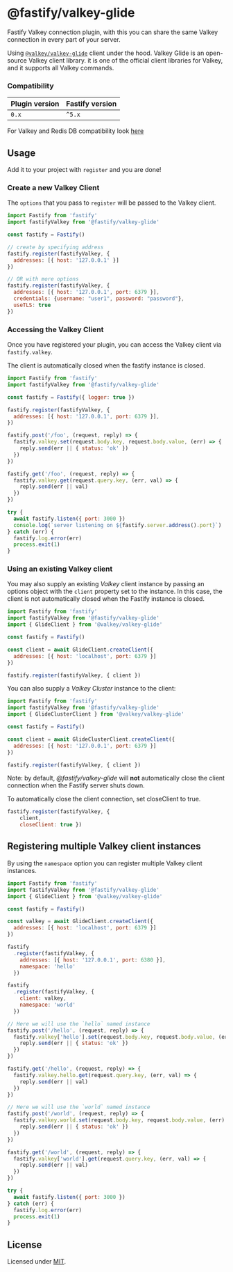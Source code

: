 # @fastify/valkey-glide

Fastify Valkey connection plugin, with this you can share the same Valkey connection in every part of your server.

Using [`@valkey/valkey-glide`](https://github.com/valkey-io/valkey-glide) client under the hood.
Valkey Glide is an open-source Valkey client library. it is one of the official client libraries for Valkey, and it supports all Valkey commands.

### Compatibility
| Plugin version | Fastify version |
| ---------------|-----------------|
|      `0.x`     |      `^5.x`     |

For Valkey and Redis DB compatibility look [here](https://github.com/valkey-io/valkey-glide?tab=readme-ov-file#supported-engine-versions)

## Usage

Add it to your project with `register` and you are done!

### Create a new Valkey Client

The `options` that you pass to `register` will be passed to the Valkey client.

```js
import Fastify from 'fastify'
import fastifyValkey from '@fastify/valkey-glide'

const fastify = Fastify()

// create by specifying address
fastify.register(fastifyValkey, {
  addresses: [{ host: '127.0.0.1' }]
})

// OR with more options
fastify.register(fastifyValkey, {
  addresses: [{ host: '127.0.0.1', port: 6379 }],
  credentials: {username: "user1", password: "password"},
  useTLS: true
})
```

### Accessing the Valkey Client

Once you have registered your plugin, you can access the Valkey client via `fastify.valkey`.

The client is automatically closed when the fastify instance is closed.

```js
import Fastify from 'fastify'
import fastifyValkey from '@fastify/valkey-glide'

const fastify = Fastify({ logger: true })

fastify.register(fastifyValkey, {
  addresses: [{ host: '127.0.0.1', port: 6379 }],
})

fastify.post('/foo', (request, reply) => {
  fastify.valkey.set(request.body.key, request.body.value, (err) => {
    reply.send(err || { status: 'ok' })
  })
})

fastify.get('/foo', (request, reply) => {
  fastify.valkey.get(request.query.key, (err, val) => {
    reply.send(err || val)
  })
})

try {
  await fastify.listen({ port: 3000 })
  console.log(`server listening on ${fastify.server.address().port}`)
} catch (err) {
  fastify.log.error(err)
  process.exit(1)
}
```

### Using an existing Valkey client

You may also supply an existing *Valkey* client instance by passing an options
object with the `client` property set to the instance. In this case,
the client is not automatically closed when the Fastify instance is
closed.

```js
import Fastify from 'fastify'
import fastifyValkey from '@fastify/valkey-glide'
import { GlideClient } from '@valkey/valkey-glide'

const fastify = Fastify()

const client = await GlideClient.createClient({
  addresses: [{ host: 'localhost', port: 6379 }]
})

fastify.register(fastifyValkey, { client })
```

You can also supply a *Valkey Cluster* instance to the client:

```js
import Fastify from 'fastify'
import fastifyValkey from '@fastify/valkey-glide'
import { GlideClusterClient } from '@valkey/valkey-glide'

const fastify = Fastify()

const client = await GlideClusterClient.createClient({
  addresses: [{ host: '127.0.0.1', port: 6379 }]
})

fastify.register(fastifyValkey, { client })
```

Note: by default, *@fastify/valkey-glide* will **not** automatically close the client
connection when the Fastify server shuts down.

To automatically close the client connection, set closeClient to true.

```js
fastify.register(fastifyValkey, { 
    client, 
    closeClient: true })
```

## Registering multiple Valkey client instances

By using the `namespace` option you can register multiple Valkey client instances.

```js
import Fastify from 'fastify'
import fastifyValkey from '@fastify/valkey-glide'
import { GlideClient } from '@valkey/valkey-glide'

const fastify = Fastify()

const valkey = await GlideClient.createClient({
  addresses: [{ host: 'localhost', port: 6379 }]
})

fastify
  .register(fastifyValkey, {
    addresses: [{ host: '127.0.0.1', port: 6380 }],
    namespace: 'hello'
  })

fastify
  .register(fastifyValkey, {
    client: valkey,
    namespace: 'world'
  })

// Here we will use the `hello` named instance
fastify.post('/hello', (request, reply) => {
  fastify.valkey['hello'].set(request.body.key, request.body.value, (err) => {
    reply.send(err || { status: 'ok' })
  })
})

fastify.get('/hello', (request, reply) => {
  fastify.valkey.hello.get(request.query.key, (err, val) => {
    reply.send(err || val)
  })
})

// Here we will use the `world` named instance
fastify.post('/world', (request, reply) => {
  fastify.valkey.world.set(request.body.key, request.body.value, (err) => {
    reply.send(err || { status: 'ok' })
  })
})

fastify.get('/world', (request, reply) => {
  fastify.valkey['world'].get(request.query.key, (err, val) => {
    reply.send(err || val)
  })
})

try {
  await fastify.listen({ port: 3000 })
} catch (err) {
  fastify.log.error(err)
  process.exit(1)
}
```

## License

Licensed under [MIT](./LICENSE).
